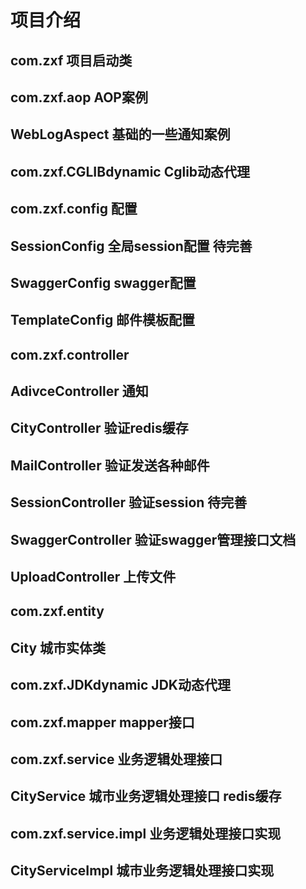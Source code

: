 # 项目介绍
## com.zxf 项目启动类
## com.zxf.aop AOP案例
 WebLogAspect 基础的一些通知案例
 -
## com.zxf.CGLIBdynamic  Cglib动态代理
## com.zxf.config  配置
SessionConfig 全局session配置 待完善
-
SwaggerConfig swagger配置
-
TemplateConfig 邮件模板配置
-
## com.zxf.controller
AdivceController  通知
-
CityController 验证redis缓存
-
MailController 验证发送各种邮件
-
SessionController 验证session 待完善
-
SwaggerController  验证swagger管理接口文档
-
UploadController 上传文件
-
## com.zxf.entity
 City 城市实体类
 -
## com.zxf.JDKdynamic JDK动态代理
## com.zxf.mapper  mapper接口
## com.zxf.service 业务逻辑处理接口
CityService  城市业务逻辑处理接口 redis缓存
-
## com.zxf.service.impl 业务逻辑处理接口实现
CityServiceImpl  城市业务逻辑处理接口实现
-
